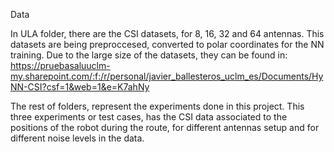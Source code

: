 Data

In ULA folder, there are the CSI datasets, for 8, 16, 32 and 64 antennas. This datasets are being preproccesed, converted to polar coordinates for the NN training. Due to the large size of the datasets, they can be found in: https://pruebasaluuclm-my.sharepoint.com/:f:/r/personal/javier_ballesteros_uclm_es/Documents/HyNN-CSI?csf=1&web=1&e=K7ahNy

The rest of folders, represent the experiments done in this project. This three experiments or test cases, has the CSI data associated to the positions of the robot during the route, for different antennas setup and for different noise levels in the data.